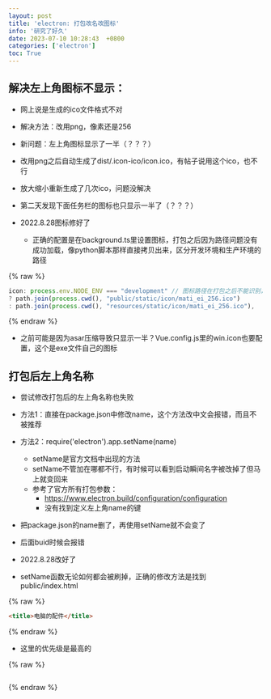 ```yaml
---
layout: post
title: 'electron: 打包改名改图标'
info: '研究了好久'
date: 2023-07-10 10:28:43  +0800
categories: ['electron']
toc: True
---
```


		
## 解决左上角图标不显示：
- 网上说是生成的ico文件格式不对
- 解决方法：改用png，像素还是256
- 新问题：左上角图标显示了一半（？？？）
- 改用png之后自动生成了dist/.icon-ico/icon.ico，有帖子说用这个ico，也不行
- 放大缩小重新生成了几次ico，问题没解决
- 第二天发现下面任务栏的图标也只显示一半了（？？？）
  
- 2022.8.28图标修好了
  - 正确的配置是在background.ts里设置图标，打包之后因为路径问题没有成功加载，像python脚本那样直接拷贝出来，区分开发环境和生产环境的路径

{% raw %}
```js
icon: process.env.NODE_ENV === "development" // 图标路径在打包之后不能识别，使用extraResources单独拷贝出来
? path.join(process.cwd(), "public/static/icon/mati_ei_256.ico")
: path.join(process.cwd(), "resources/static/icon/mati_ei_256.ico"),
```
{% endraw %}

   
- 之前可能是因为asar压缩导致只显示一半？Vue.config.js里的win.icon也要配置，这个是exe文件自己的图标
		
## 打包后左上角名称

- 尝试修改打包后的左上角名称也失败
- 方法1：直接在package.json中修改name，这个方法改中文会报错，而且不被推荐
- 方法2：require('electron').app.setName(name)
  - setName是官方文档中出现的方法
  - setName不管加在哪都不行，有时候可以看到启动瞬间名字被改掉了但马上就变回来
  - 参考了官方所有打包参数：
    - https://www.electron.build/configuration/configuration
    - 没有找到定义左上角name的键


- 把package.json的name删了，再使用setName就不会变了
- 后面buid时候会报错
- 2022.8.28改好了
- setName函数无论如何都会被刷掉，正确的修改方法是找到public/index.html

{% raw %}
```html
<title>电脑的配件</title>
```
{% endraw %}


- 这里的优先级是最高的




<!-- ![引入图片]({{site.url}}/image/electron/2023-07-10-build_icon/image_1.jpg) -->

{% raw %}
```
```
{% endraw %}
